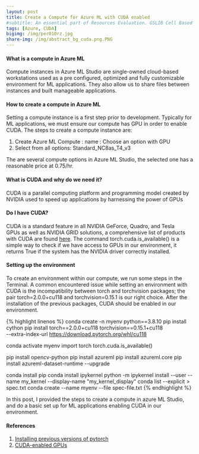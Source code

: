 ```yaml
---
layout: post
title: Create a Compute for Azure ML with CUDA enabled
#subtitle: An essential part of Resources Evaluation. GSLIB Cell Based Method.
tags: [Azure, CUDA]
bigimg: /img/per010rz.jpg
share-img: /img/abstract_bg_cuda.png.PNG
---
```


#### **What is a compute in Azure ML**
Compute instances in Azure ML Studio are single-owned cloud-based workstations used as a pre configured, optimized and fully customizable environment for ML applications. They also allow us to share files between instances and built manageable applications.

#### **How to create a compute in Azure ML**
Setting a compute instance is a first step prior to development. Typically for ML applications, we must ensure our compute has GPU in order to enable CUDA. The steps to create a compute instance are:
1. Create Azure ML Compute : name : Choose an option with GPU
2. Select from all options: Standard_NC8as_T4_v3 

The are several compute options in Azure ML Studio, the selected one has a reasonable price at 0.75/hr.
#### **What is CUDA and why do we need it?**
CUDA is a parallel computing platform and programming model created by NVIDIA used to speed up applications by harnessing the power of GPUs

#### **Do I have CUDA?**
CUDA is a standard feature in all NVIDIA GeForce, Quadro, and Tesla GPUs as well as NVIDIA GRID solutions, a comprehensive list of products with CUDA are found [here](https://developer.nvidia.com/cuda-gpus). The command torch.cuda.is_available() is a simple way to check if we have access to GPUs in our environment, it returns True if the system has the NVIDIA driver correctly installed.

#### **Setting up the environment**  
To create an environment within our compute, we run some steps in the Terminal. A common encountered issue while setting an environment with CUDA is the incompatibility between torch and torchvision packages; the pair torch=2.0.0+cu118 and torchvision=0.15.1 is our right choice. After the installation of the previous packages, CUDA should be enabled in our environment.  

{% highlight linenos %}
conda create -n myenv python==3.8.10
pip install cython
pip install torch==2.0.0+cu118 torchvision==0.15.1+cu118 \
    --extra-index-url https://download.pytorch.org/whl/cu118

conda activate myenv
import torch
torch.cuda.is_available() 

pip install opencv-python
pip install azureml
pip install azureml.core
pip install azureml-dataset-runtime --upgrade

conda install pip
conda install ipykernel
python -m ipykernel install --user --name my_kernel --display-name "my_kernel_display"
conda list --explicit > spec.txt 
conda create --name myenv --file spec-file.txt 
{% endhighlight %}

In this post, I provided the steps to create a compute in azure ML Studio, and do a basic set up for ML applications enabling CUDA in our environment.  

#### References
1. [Installing previous versions of pytorch](https://pytorch.org/get-started/previous-versions/)  
2. [CUDA-enabled GPUs](https://developer.nvidia.com/cuda-gpus)